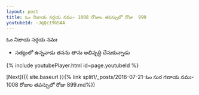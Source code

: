 ```yaml
---
layout: post
title: ఓం నిజాయ సర్గయ నమః- 1008 రోజుల తపస్సులో రోజు  890
youtubeId: -JqQcI9GSAA
---
```

 
 
 ఓం నిజాయ సర్గయ నమః  
 
 -  సత్యంలో ఉన్నవాడు తనను తాను అభివృద్ధి చేసుకున్నాడు 
 
  
 
  
 
 
 
 
 
 


{% include youtubePlayer.html id=page.youtubeId %}
 
[Next]({{ site.baseurl }}{% link  split1/_posts/2016-07-21-ఓం సుర గణాయ నమః- 1008 రోజుల తపస్సులో రోజు  899.md%})
 
